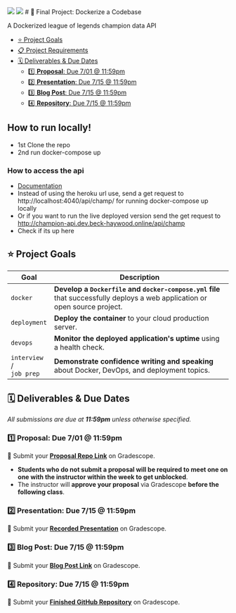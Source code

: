 <img src="https://img.shields.io/website?url=http%3A%2F%2Fchampion-api.dev.beck-haywood.online%2Fapi%2Fchamp">
<img src="https://img.shields.io/docker/image-size/40699781/league_champion_api">
# 🐳 Final Project: Dockerize a Codebase

A Dockerized league of legends champion data API

- [⭐️ Project Goals](#️-project-goals)
- [📋 Project Requirements](#-project-requirements)
- [🗓 Deliverables & Due Dates](#-deliverables--due-dates)
  - [1️⃣ **Proposal**: Due 7/01 @ 11:59pm](#1️⃣-proposal-due-701--1159pm)
  - [2️⃣ **Presentation**: Due 7/15 @ 11:59pm](#2️⃣-presentation-due-715--1159pm)
  - [3️⃣ **Blog Post**: Due 7/15 @ 11:59pm](#3️⃣-blog-post-due-715--1159pm)
  - [4️⃣ **Repository**: Due 7/15 @ 11:59pm](#4️⃣-repository-due-715--1159pm)
## How to run locally!
- 1st Clone the repo
- 2nd run docker-compose up
### How to access the api
- <a href="https://beck-haywood.github.io/LoLChampionApi/#/">Documentation<a>
- Instead of using the heroku url use, send a get request to http://localhost:4040/api/champ/ for running docker-compose up locally
- Or if you want to run the live deployed version send the get request to http://champion-api.dev.beck-haywood.online/api/champ
- Check if its up here 
## ⭐️ Project Goals

| Goal | Description |
| --- | --- |
| `docker` | **Develop a `Dockerfile` and `docker-compose.yml` file** that successfully deploys a web application or open source project. |
| `deployment` | **Deploy the container** to your cloud production server. |
| `devops` | **Monitor the deployed application's uptime** using a health check. |
| `interview` /<br>`job prep` | **Demonstrate confidence writing and speaking** about Docker, DevOps, and deployment topics. |

## 🗓 Deliverables & Due Dates

_All submissions are due at **11:59pm** unless otherwise specified._

### 1️⃣ **Proposal**: Due 7/01 @ 11:59pm

🔗 Submit your **[Proposal Repo Link](https://www.gradescope.com/courses/133579/assignments/467884)** on Gradescope.

- **Students who do not submit a proposal will be required to meet one on one with the instructor within the week to get unblocked**.
- The instructor will **approve your proposal** via Gradescope **before the following class**.

### 2️⃣ **Presentation**: Due 7/15 @ 11:59pm

🔗 Submit your **[Recorded Presentation](https://www.gradescope.com/courses/133579/assignments/462693)** on Gradescope.

### 3️⃣ **Blog Post**: Due 7/15 @ 11:59pm

🔗 Submit your **[Blog Post Link](https://www.gradescope.com/courses/133579/assignments/467890)** on Gradescope.

### 4️⃣ **Repository**: Due 7/15 @ 11:59pm

🔗 Submit your **[Finished GitHub Repository](https://www.gradescope.com/courses/133579/assignments/428249)** on Gradescope.